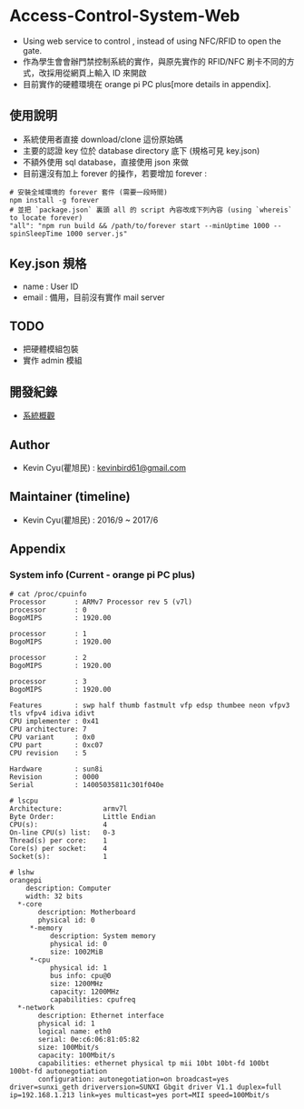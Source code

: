 # Access-Control-System-Web
- Using web service to control , instead of using NFC/RFID to open the gate.
- 作為學生會會辦門禁控制系統的實作，與原先實作的 RFID/NFC 刷卡不同的方式，改採用從網頁上輸入 ID 來開啟
- 目前實作的硬體環境在 orange pi PC plus[more details in appendix].

## 使用說明
- 系統使用者直接 download/clone 這份原始碼
- 主要的認證 key 位於 database directory 底下 (規格可見 key.json) 
- 不額外使用 sql database，直接使用 json 來做
- 目前還沒有加上 forever 的操作，若要增加 forever :
```
# 安裝全域環境的 forever 套件 (需要一段時間)
npm install -g forever
# 並把 `package.json` 裏頭 all 的 script 內容改成下列內容 (using `whereis` to locate forever)
"all": "npm run build && /path/to/forever start --minUptime 1000 --spinSleepTime 1000 server.js"
```

## Key.json 規格
- name : User ID
- email : 備用，目前沒有實作 mail server

## TODO
- 把硬體模組包裝
- 實作 admin 模組

## 開發紀錄
- [系統概觀](https://paper.dropbox.com/doc/Web-J9CnlCEv6lLmVtoiuzVey)

## Author
- Kevin Cyu(瞿旭民) : kevinbird61@gmail.com

## Maintainer (timeline)
- Kevin Cyu(瞿旭民) : 2016/9 ~ 2017/6 

## Appendix
### System info (Current - orange pi PC plus)
```
# cat /proc/cpuinfo
Processor       : ARMv7 Processor rev 5 (v7l)
processor       : 0
BogoMIPS        : 1920.00

processor       : 1
BogoMIPS        : 1920.00

processor       : 2
BogoMIPS        : 1920.00

processor       : 3
BogoMIPS        : 1920.00

Features        : swp half thumb fastmult vfp edsp thumbee neon vfpv3 tls vfpv4 idiva idivt 
CPU implementer : 0x41
CPU architecture: 7
CPU variant     : 0x0
CPU part        : 0xc07
CPU revision    : 5

Hardware        : sun8i
Revision        : 0000
Serial          : 14005035811c301f040e

# lscpu
Architecture:          armv7l
Byte Order:            Little Endian
CPU(s):                4
On-line CPU(s) list:   0-3
Thread(s) per core:    1
Core(s) per socket:    4
Socket(s):             1

# lshw
orangepi                  
    description: Computer
    width: 32 bits
  *-core
       description: Motherboard
       physical id: 0
     *-memory
          description: System memory
          physical id: 0
          size: 1002MiB
     *-cpu
          physical id: 1
          bus info: cpu@0
          size: 1200MHz
          capacity: 1200MHz
          capabilities: cpufreq
  *-network
       description: Ethernet interface
       physical id: 1
       logical name: eth0
       serial: 0e:c6:06:81:05:82
       size: 100Mbit/s
       capacity: 100Mbit/s
       capabilities: ethernet physical tp mii 10bt 10bt-fd 100bt 100bt-fd autonegotiation
       configuration: autonegotiation=on broadcast=yes driver=sunxi_geth driverversion=SUNXI Gbgit driver V1.1 duplex=full ip=192.168.1.213 link=yes multicast=yes port=MII speed=100Mbit/s
```
